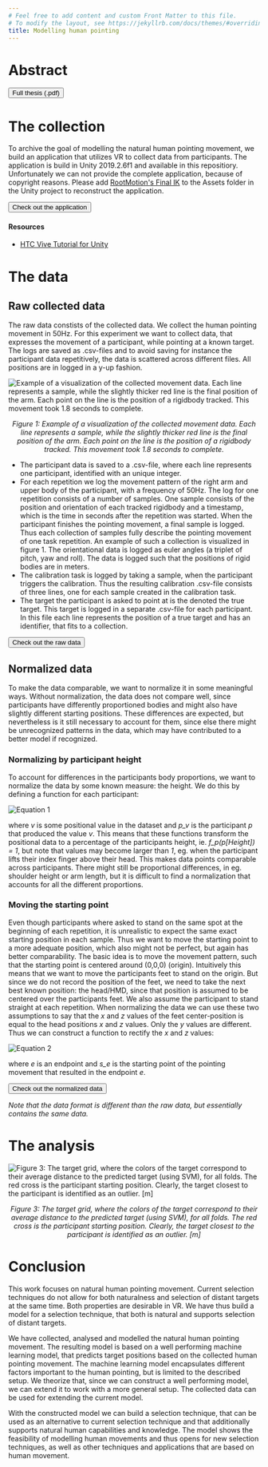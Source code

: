 ```yaml
---
# Feel free to add content and custom Front Matter to this file.
# To modify the layout, see https://jekyllrb.com/docs/themes/#overriding-theme-defaults
title: Modelling human pointing
---
```


# Abstract

<button name="button" onclick="window.open('https://github.com/TorSalve/pointing-in-vr/blob/master/thesis.pdf', '_blank')" style="cursor: pointer">Full thesis (.pdf)</button>

# The collection
To archive the goal of modelling the natural human pointing movement, we build an application that utilizes VR to collect data from participants. The application is build in Unity 2019.2.6f1 and available in this repositiory. Unfortunately we can not provide the complete application, because of copyright reasons. Please add [RootMotion's Final IK](https://assetstore.unity.com/packages/tools/animation/final-ik-14290) to the Assets folder in the Unity project to reconstruct the application.

<button name="button" onclick="window.open('https://github.com/TorSalve/pointing-in-vr/tree/master/application/VR-pointing-collection-application', '_blank')" style="cursor: pointer">Check out the application</button>

#### Resources
- [HTC Vive Tutorial for Unity](https://www.raywenderlich.com/9189-htc-vive-tutorial-for-unity)

# The data

## Raw collected data
The raw data constists of the collected data. We collect the human pointing movement in 50Hz.
For this experiment we want to collect data, that expresses the movement of a participant, while pointing at a known target. The logs are saved as .csv-files and to avoid saving for instance the participant data repetitively, the data is scattered across different files. All positions are in logged in a y-up fashion.

![Example of a visualization of the collected movement data. Each line represents a sample, while the slightly thicker red line is the final position of the arm. Each point on the line is the position of a rigidbody tracked. This movement took 1.8 seconds to complete.](https://raw.githubusercontent.com/TorSalve/pointing-in-vr/master/docs/_images/plot_projection_3_70_no_target.png "Example of a visualization of the collected movement data. Each line represents a sample, while the slightly thicker red line is the final position of the arm. Each point on the line is the position of a rigidbody tracked. This movement took 1.8 seconds to complete.")
<p style="text-align: center;"><i>Figure 1: Example of a visualization of the collected movement data. Each line represents a sample, while the slightly thicker red line is the final position of the arm. Each point on the line is the position of a rigidbody tracked. This movement took 1.8 seconds to complete.</i></p>

- The participant data is saved to a .csv-file, where each line represents one participant, identified with an unique integer.
- For each repetition we log the movement pattern of the right arm and upper body of the participant, with a frequency of 50Hz. The log for one repetition consists of a number of samples. One sample consists of the position and orientation of each tracked rigidbody and a timestamp, which is the time in seconds after the repetition was started. When the participant finishes the pointing movement, a final sample is logged. Thus each collection of samples fully describe the pointing movement of one task repetition. An example of such a collection is visualized in figure 1. The orientational data is logged as euler angles (a triplet of pitch, yaw and roll). The data is logged such that the positions of rigid bodies are in meters.
- The calibration task is logged by taking a sample, when the participant triggers the calibration. Thus the resulting calibration .csv-file consists of three lines, one for each sample created in the calibration task.
- The target the participant is asked to point at is the denoted the true target. This target is logged in a separate .csv-file for each participant. In this file each line represents the position of a true target and has an identifier, that fits to a collection. 

<button name="button" onclick="window.open('https://github.com/TorSalve/pointing-in-vr/tree/master/data/raw_data', '_blank')" style="cursor: pointer">Check out the raw data</button>


## Normalized data

To make the data comparable, we want to normalize it in some meaningful ways. Without normalization, the data does not compare well, since participants have differently proportioned bodies and might also have slightly different starting positions. These differences are expected, but nevertheless is it still necessary to account for them, since else there might be unrecognized patterns in the data, which may have contributed to a better model if recognized.

### Normalizing by participant height
To account for differences in the participants body proportions, we want to normalize the data by some known measure: the height. We do this by defining a function for each participant:

![Equation 1](https://raw.githubusercontent.com/TorSalve/pointing-in-vr/master/docs/_images/norm_height.png "Equation 1")

where *v* is some positional value in the dataset and *p_v* is the participant *p* that produced the value *v*. This means that these functions transform the positional data to a percentage of the participants height, ie. *f_p(p\[Height\]) = 1*, but note that values may become larger than *1*, eg. when the participant lifts their index finger above their head. This makes data points comparable across participants. There might still be proportional differences, in eg. shoulder height or arm length, but it is difficult to find a normalization that accounts for all the different proportions.

### Moving the starting point
Even though participants where asked to stand on the same spot at the beginning of each repetition, it is unrealistic to expect the same exact starting position in each sample. Thus we want to move the starting point to a more adequate position, which also might not be perfect, but again has better comparability. The basic idea is to move the movement pattern, such that the starting point is centered around (0,0,0) (origin). Intuitively this means that we want to move the participants feet to stand on the origin. But since we do not record the position of the feet, we need to take the next best known position: the head/HMD, since that position is assumed to be centered over the participants feet. We also assume the participant to stand straight at each repetition. When normalizing the data we can use these two assumptions to say that the *x* and *z* values of the feet center-position is equal to the head positions *x* and *z* values. Only the *y* values are different. Thus we can construct a function to rectify the *x* and *z* values:

![Equation 2](https://raw.githubusercontent.com/TorSalve/pointing-in-vr/master/docs/_images/norm_starting.png "Equation 2")

where *e* is an endpoint and *s_e* is the starting point of the pointing movement that resulted in the endpoint *e*.


<button name="button" onclick="window.open('https://github.com/TorSalve/pointing-in-vr/tree/master/data/normalized', '_blank')" style="cursor: pointer">Check out the normalized data</button>

*Note that the data format is different than the raw data, but essentially contains the same data.*


# The analysis
![Figure 3: The target grid, where the colors of the target correspond to their average distance to the predicted target (using SVM), for all folds. The red cross is the participant starting position. Clearly, the target closest to the participant is identified as an outlier. [m]](https://raw.githubusercontent.com/TorSalve/pointing-in-vr/master/docs/_images/plot_distance_targets_SVM.png "Figure 3: The target grid, where the colors of the target correspond to their average distance to the predicted target (using SVM), for all folds. The red cross is the participant starting position. Clearly, the target closest to the participant is identified as an outlier. [m]")
<p style="text-align: center;"><i>Figure 3: The target grid, where the colors of the target correspond to their average distance to the predicted target (using SVM), for all folds. The red cross is the participant starting position. Clearly, the target closest to the participant is identified as an outlier. [m]</i></p>


# Conclusion
This work focuses on natural human pointing movement. Current selection techniques do not allow for both naturalness and selection of distant targets at the same time. Both properties are desirable in VR. We have thus build a model for a selection technique, that both is natural and supports selection of distant targets.

We have collected, analysed and modelled the natural human pointing movement. The resulting model is based on a well performing machine learning model, that predicts target positions based on the collected human pointing movement. The machine learning model encapsulates different factors important to the human pointing, but is limited to the described setup. We theorize that, since we can construct a well performing model, we can extend it to work with a more general setup. The collected data can be used for extending the current model.

With the constructed model we can build a selection technique, that can be used as an alternative to current selection technique and that additionally supports natural human capabilities and knowledge. The model shows the feasibility of modelling human movements and thus opens for new selection techniques, as well as other techniques and applications that are based on human movement.